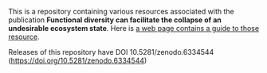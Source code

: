 This is a repository containing various resources associated with the publication **Functional diversity can facilitate the collapse of an undesirable ecosystem state**. Here is [a web page contains a guide to those resource](https://uzh-peg.github.io/diversity_envresp1/index.html).

Releases of this repository have DOI 10.5281/zenodo.6334544 (https://doi.org/10.5281/zenodo.6334544)
